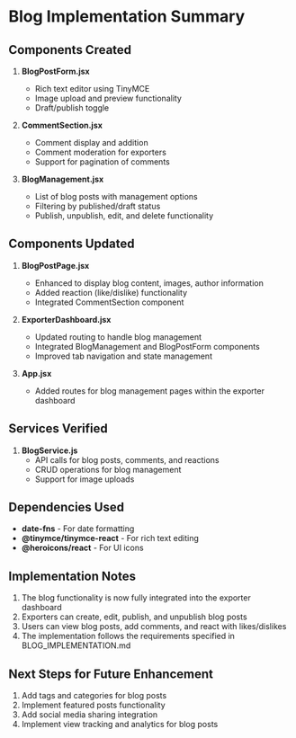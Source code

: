 # Blog Implementation Summary

## Components Created
1. **BlogPostForm.jsx**
   - Rich text editor using TinyMCE
   - Image upload and preview functionality
   - Draft/publish toggle

2. **CommentSection.jsx**
   - Comment display and addition
   - Comment moderation for exporters
   - Support for pagination of comments

3. **BlogManagement.jsx**
   - List of blog posts with management options
   - Filtering by published/draft status
   - Publish, unpublish, edit, and delete functionality

## Components Updated
1. **BlogPostPage.jsx**
   - Enhanced to display blog content, images, author information
   - Added reaction (like/dislike) functionality
   - Integrated CommentSection component

2. **ExporterDashboard.jsx**
   - Updated routing to handle blog management
   - Integrated BlogManagement and BlogPostForm components
   - Improved tab navigation and state management

3. **App.jsx**
   - Added routes for blog management pages within the exporter dashboard

## Services Verified
1. **BlogService.js**
   - API calls for blog posts, comments, and reactions
   - CRUD operations for blog management
   - Support for image uploads

## Dependencies Used
- **date-fns** - For date formatting
- **@tinymce/tinymce-react** - For rich text editing
- **@heroicons/react** - For UI icons

## Implementation Notes
1. The blog functionality is now fully integrated into the exporter dashboard
2. Exporters can create, edit, publish, and unpublish blog posts
3. Users can view blog posts, add comments, and react with likes/dislikes
4. The implementation follows the requirements specified in BLOG_IMPLEMENTATION.md

## Next Steps for Future Enhancement
1. Add tags and categories for blog posts
2. Implement featured posts functionality
3. Add social media sharing integration
4. Implement view tracking and analytics for blog posts